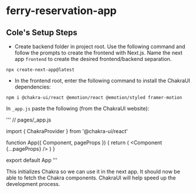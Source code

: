 # ferry-reservation-app

## Cole's Setup Steps

- Create backend folder in project root. Use the following command and follow the prompts to create the frontend with Next.js. Name the next app `frontend` to create the desired frontend/backend separation. 

`npx create-next-app@latest`

- In the frontend root, enter the following command to install the ChakraUI dependencies: 

`npm i @chakra-ui/react @emotion/react @emotion/styled framer-motion`

In `_app.js` paste the following (from the ChakraUI website):

'''
// pages/_app.js

import { ChakraProvider } from '@chakra-ui/react'

function App({ Component, pageProps }) {
  return (
    <ChakraProvider>
      <Component {...pageProps} />
    </ChakraProvider>
  )
}

export default App
'''

This initializes Chakra so we can use it in the next app. It should now be able to fetch the Chakra components. ChakraUI will help speed up the development process.

